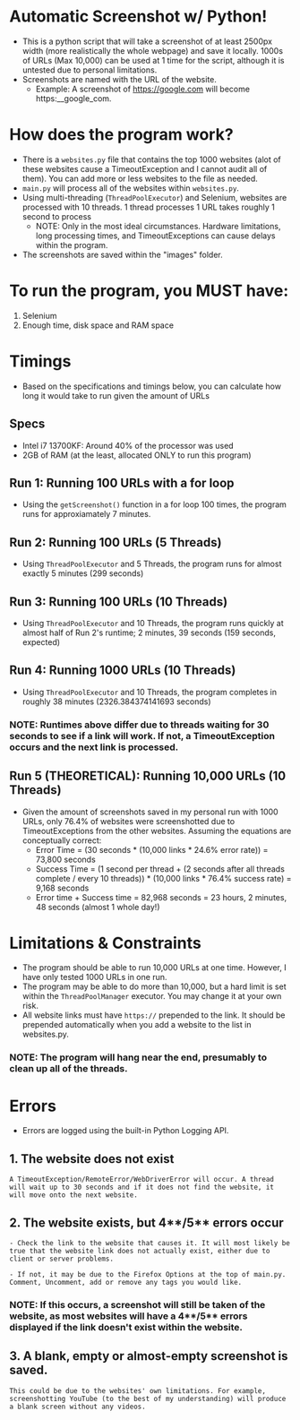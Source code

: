 # Automatic Screenshot w/ Python!
- This is a python script that will take a screenshot of at least 2500px width (more realistically the whole webpage) and save it locally. 1000s of URLs (Max 10,000) can be used at 1 time for the script, although it is untested due to personal limitations.
- Screenshots are named with the URL of the website.
  - Example: A screenshot of https://google.com will become https:__google_com.

# How does the program work?
- There is a `websites.py` file that contains the top 1000 websites (alot of these websites cause a TimeoutException and I cannot audit all of them). You can add more or less websites to the file as needed.
- `main.py` will process all of the websites within `websites.py`.
- Using multi-threading (`ThreadPoolExecutor`) and Selenium, websites are processed with 10 threads. 1 thread processes 1 URL takes roughly 1 second to process 
  - NOTE: Only in the most ideal circumstances. Hardware limitations, long processing times, and TimeoutExceptions can cause delays within the program.
- The screenshots are saved within the "images" folder.

# To run the program, you MUST have:
1. Selenium
2. Enough time, disk space and RAM space

# Timings 
- Based on the specifications and timings below, you can calculate how long it would take to run given the amount of URLs

## Specs
- Intel i7 13700KF: Around 40% of the processor was used
- 2GB of RAM (at the least, allocated ONLY to run this program)

## Run 1: Running 100 URLs with a for loop
- Using the `getScreenshot()` function in a for loop 100 times, the program runs for approxiamately 7 minutes.

## Run 2: Running 100 URLs (5 Threads)
- Using `ThreadPoolExecutor` and 5 Threads, the program runs for almost exactly 5 minutes (299 seconds)

## Run 3: Running 100 URLs (10 Threads)
- Using `ThreadPoolExecutor` and 10 Threads, the program runs quickly at almost half of Run 2's runtime; 2 minutes, 39 seconds (159 seconds, expected)

## Run 4: Running 1000 URLs (10 Threads)
- Using `ThreadPoolExecutor` and 10 Threads, the program completes in roughly 38 minutes (2326.384374141693 seconds)
### NOTE: Runtimes above differ due to threads waiting for 30 seconds to see if a link will work. If not, a TimeoutException occurs and the next link is processed.

## Run 5 (THEORETICAL): Running 10,000 URLs (10 Threads)
- Given the amount of screenshots saved in my personal run with 1000 URLs, only 76.4% of websites were screenshotted due to TimeoutExceptions from the other websites. Assuming the equations are conceptually correct:
  - Error Time = (30 seconds * (10,000 links * 24.6% error rate)) = 73,800 seconds
  - Success Time = (1 second per thread + (2 seconds after all threads complete / every 10 threads)) * (10,000 links * 76.4% success rate) = 9,168 seconds
  - Error time + Success time = 82,968 seconds = 23 hours, 2 minutes, 48 seconds (almost 1 whole day!)

# Limitations & Constraints
- The program should be able to run 10,000 URLs at one time. However, I have only tested 1000 URLs in one run.
- The program may be able to do more than 10,000, but a hard limit is set within the `ThreadPoolManager` executor. You may change it at your own risk.
- All website links must have `https://` prepended to the link. It should be prepended automatically when you add a website to the list in websites.py.

### NOTE: The program will hang near the end, presumably to clean up all of the threads.

# Errors
- Errors are logged using the built-in Python Logging API.

## 1. The website does not exist
    A TimeoutException/RemoteError/WebDriverError will occur. A thread will wait up to 30 seconds and if it does not find the website, it will move onto the next website.
    
## 2. The website exists, but 4**/5** errors occur
    - Check the link to the website that causes it. It will most likely be true that the website link does not actually exist, either due to client or server problems. 

    - If not, it may be due to the Firefox Options at the top of main.py. Comment, Uncomment, add or remove any tags you would like.

### NOTE: If this occurs, a screenshot will still be taken of the website, as most websites will have a 4**/5** errors displayed if the link doesn't exist within the website.

## 3. A blank, empty or almost-empty screenshot is saved. 
    This could be due to the websites' own limitations. For example, screenshotting YouTube (to the best of my understanding) will produce a blank screen without any videos.
